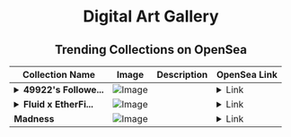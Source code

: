 <div align="center">

# Digital Art Gallery

## Trending Collections on OpenSea

| Collection Name                       | Image                                                                                     | Description                       | OpenSea Link                                                                                          |
|---------------------------------------|-------------------------------------------------------------------------------------------|-----------------------------------|--------------------------------------------------------------------------------------------------------|
| **<details><summary>49922's Followe...</summary>49922's Follower</details>** | ![Image](https://i.seadn.io/s/raw/files/19f9f090920392cc3650cbdf4361755b.png?w=500&auto=format?w=200&auto=format) |  | <details><summary>Link</summary>[49922's Follower](https://opensea.io/collection/49922-s-follower)</details> |
| **<details><summary>Fluid x EtherFi...</summary>Fluid x EtherFi Pass</details>** | ![Image](https://raw.seadn.io/files/f3e55681ab0ed1fb79963bcb535baf31.svg?w=200&auto=format) |  | <details><summary>Link</summary>[Fluid x EtherFi Pass](https://opensea.io/collection/fluid-x-etherfi-pass-1)</details> |
| **Madness** | ![Image](https://i.seadn.io/s/raw/files/7445a3bcfd50846a1564329bf47158de.png?w=500&auto=format?w=200&auto=format) |  | <details><summary>Link</summary>[Madness](https://opensea.io/collection/madness-60)</details> |

</div>
